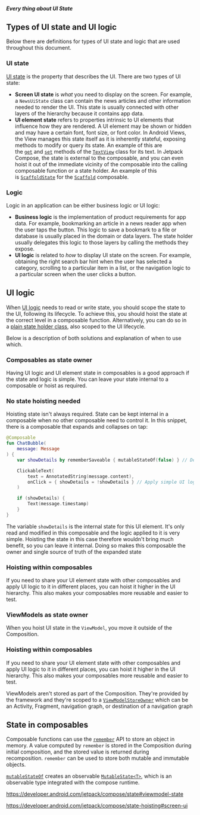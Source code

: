 ##### Every thing about UI State



## Types of UI state and UI logic

Below there are definitions for types of UI state and logic that are used throughout this document.

### UI state

[UI state](https://developer.android.com/topic/architecture/ui-layer#define-ui-state) is the property that describes the UI. There are two types of UI state:

- **Screen UI state** is *what* you need to display on the screen. For example, a `NewsUiState` class can contain the news articles and other information needed to render the UI. This state is usually connected with other layers of the hierarchy because it contains app data.
- **UI element state** refers to properties intrinsic to UI elements that influence how they are rendered. A UI element may be shown or hidden and may have a certain font, font size, or font color. In Android Views, the View manages this state itself as it is inherently stateful, exposing methods to modify or query its state. An example of this are the [`get`](https://developer.android.com/reference/android/widget/TextView#getText()) and [`set`](https://developer.android.com/reference/android/widget/TextView#setText(java.lang.CharSequence)) methods of the [`TextView`](https://developer.android.com/reference/android/widget/TextView) class for its text. In Jetpack Compose, the state is external to the composable, and you can even hoist it out of the immediate vicinity of the composable into the calling composable function or a state holder. An example of this is [`ScaffoldState`](https://developer.android.com/reference/kotlin/androidx/compose/material/ScaffoldState) for the [`Scaffold`](https://developer.android.com/reference/kotlin/androidx/compose/material/package-summary#Scaffold(androidx.compose.ui.Modifier,androidx.compose.material.ScaffoldState,kotlin.Function0,kotlin.Function0,kotlin.Function1,kotlin.Function0,androidx.compose.material.FabPosition,kotlin.Boolean,kotlin.Function1,kotlin.Boolean,androidx.compose.ui.graphics.Shape,androidx.compose.ui.unit.Dp,androidx.compose.ui.graphics.Color,androidx.compose.ui.graphics.Color,androidx.compose.ui.graphics.Color,androidx.compose.ui.graphics.Color,androidx.compose.ui.graphics.Color,kotlin.Function1)) composable.



### Logic

Logic in an application can be either business logic or UI logic:

- **Business logic** is the implementation of product requirements for app data. For example, bookmarking an article in a news reader app when the user taps the button. This logic to save a bookmark to a file or database is usually placed in the domain or data layers. The state holder usually delegates this logic to those layers by calling the methods they expose.
- **UI logic** is related to *how* to display UI state on the screen. For example, obtaining the right search bar hint when the user has selected a category, scrolling to a particular item in a list, or the navigation logic to a particular screen when the user clicks a button.





## UI logic

When [UI logic](https://developer.android.com/topic/architecture/ui-layer#logic-types) needs to read or write state, you should scope the state to the UI, following its lifecycle. To achieve this, you should hoist the state at the correct level in a composable function. Alternatively, you can do so in a [plain state holder class](https://developer.android.com/topic/architecture/ui-layer/stateholders#ui-logic), also scoped to the UI lifecycle.

Below is a description of both solutions and explanation of when to use which.

### Composables as state owner

Having UI logic and UI element state in composables is a good approach if the state and logic is simple. You can leave your state internal to a composable or hoist as required.

### No state hoisting needed

Hoisting state isn't always required. State can be kept internal in a composable when no other composable need to control it. In this snippet, there is a composable that expands and collapses on tap:



```kt
@Composable
fun ChatBubble(
    message: Message
) {
    var showDetails by rememberSaveable { mutableStateOf(false) } // Define the UI element expanded state

    ClickableText(
        text = AnnotatedString(message.content),
        onClick = { showDetails = !showDetails } // Apply simple UI logic
    )

    if (showDetails) {
        Text(message.timestamp)
    }
}
```

The variable `showDetails` is the internal state for this UI element. It's only read and modified in this composable and the logic applied to it is very simple. Hoisting the state in this case therefore wouldn't bring much benefit, so you can leave it internal. Doing so makes this composable the owner and single source of truth of the expanded state



### Hoisting within composables

If you need to share your UI element state with other composables and apply UI logic to it in different places, you can hoist it higher in the UI hierarchy. This also makes your composables more reusable and easier to test.



### ViewModels as state owner

When you hoist UI state in the `ViewModel`, you move it outside of the Composition.



### Hoisting within composables

If you need to share your UI element state with other composables and apply UI logic to it in different places, you can hoist it higher in the UI hierarchy. This also makes your composables more reusable and easier to test.

ViewModels aren't stored as part of the Composition. They're provided by the framework and they're scoped to a [`ViewModelStoreOwner`](https://developer.android.com/reference/androidx/lifecycle/ViewModelStoreOwner) which can be an Activity, Fragment, navigation graph, or destination of a navigation graph



## State in composables

Composable functions can use the [`remember`](https://developer.android.com/reference/kotlin/androidx/compose/runtime/package-summary#remember(kotlin.Function0)) API to store an object in memory. A value computed by `remember` is stored in the Composition during initial composition, and the stored value is returned during recomposition. `remember` can be used to store both mutable and immutable objects.

[`mutableStateOf`](https://developer.android.com/reference/kotlin/androidx/compose/runtime/package-summary#mutableStateOf(kotlin.Any,androidx.compose.runtime.SnapshotMutationPolicy)) creates an observable [`MutableState<T>`](https://developer.android.com/reference/kotlin/androidx/compose/runtime/MutableState), which is an observable type integrated with the compose runtime.





























https://developer.android.com/jetpack/compose/state#viewmodel-state

https://developer.android.com/jetpack/compose/state-hoisting#screen-ui
